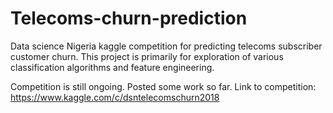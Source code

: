 # Telecoms-churn-prediction
Data science Nigeria kaggle competition for predicting telecoms subscriber customer churn. This project is primarily for exploration of various classification algorithms and feature engineering. 

Competition is still ongoing. Posted some work so far. Link to competition: https://www.kaggle.com/c/dsntelecomschurn2018
